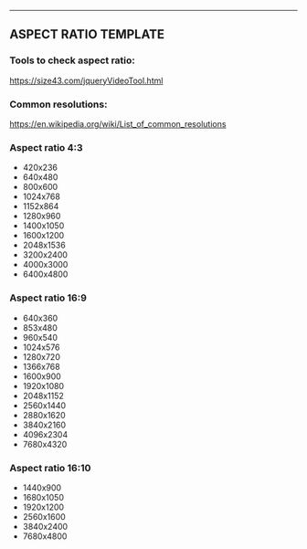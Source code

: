 
***
## <a name="aspect-ratio-template"></a>ASPECT RATIO TEMPLATE
### Tools to check aspect ratio:
https://size43.com/jqueryVideoTool.html

### Common resolutions:
https://en.wikipedia.org/wiki/List_of_common_resolutions

### Aspect ratio 4:3
* 420x236
* 640x480
* 800x600
* 1024x768
* 1152x864
* 1280x960
* 1400x1050
* 1600x1200
* 2048x1536
* 3200x2400
* 4000x3000
* 6400x4800

### Aspect ratio 16:9
* 640x360
* 853x480
* 960x540
* 1024x576
* 1280x720
* 1366x768
* 1600x900
* 1920x1080
* 2048x1152
* 2560x1440
* 2880x1620
* 3840x2160
* 4096x2304
* 7680x4320

### Aspect ratio 16:10
* 1440x900
* 1680x1050
* 1920x1200
* 2560x1600
* 3840x2400
* 7680x4800
